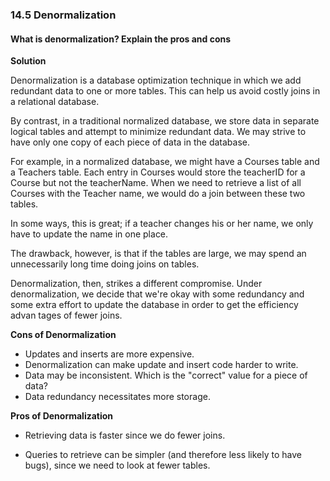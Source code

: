 ### 14.5 Denormalization

#### What is denormalization? Explain the pros and cons

**Solution**

Denormalization is a database optimization technique in which we add redundant data to one or more tables. This can help us avoid costly joins in a relational database.

By contrast, in a traditional normalized database, we store data in separate logical tables and attempt to minimize redundant data. We may strive to have only one copy of each piece of data in the database.

For example, in a normalized database, we might have a Courses table and a Teachers table. Each entry in Courses would store the teacherID for a Course but not the teacherName. When we need to retrieve a list of all Courses with the Teacher name, we would do a join between these two tables.

In some ways, this is great; if a teacher changes his or her name, we only have to update the name in one place.

The drawback, however, is that if the tables are large, we may spend an unnecessarily long time doing joins on tables.

Denormalization, then, strikes a different compromise. Under denormalization, we decide that we're okay with some redundancy and some extra effort to update the database in order to get the efficiency advan­ tages of fewer joins.

**Cons of Denormalization**

- Updates and inserts are more expensive.
- Denormalization can make update and insert code harder to write.
- Data may be inconsistent. Which is the "correct" value for a piece of data?
- Data redundancy necessitates more storage.

**Pros of Denormalization**

- Retrieving data is faster since we do fewer joins.

- Queries to retrieve can be simpler (and therefore less likely to have bugs), since we need to look at fewer tables.

